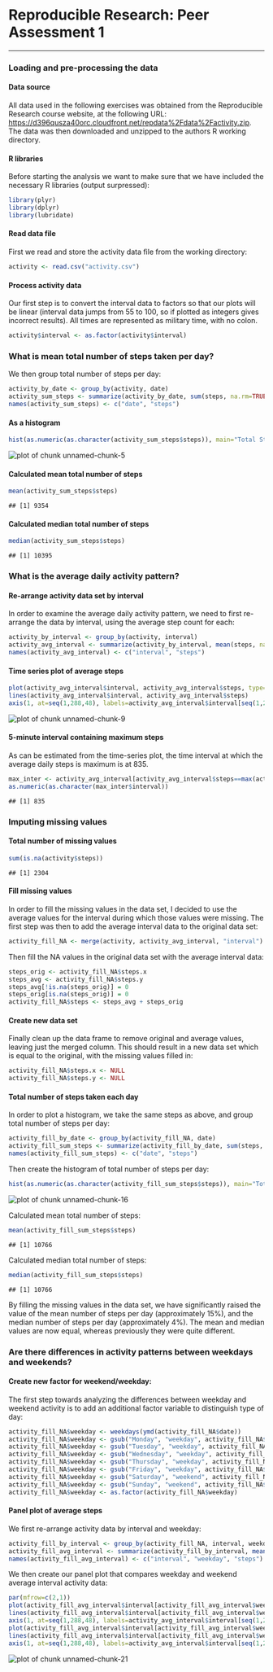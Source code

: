 # Reproducible Research: Peer Assessment 1
***
### Loading and pre-processing the data
#### Data source
All data used in the following exercises was obtained from the Reproducible Research course website, at the following URL: <https://d396qusza40orc.cloudfront.net/repdata%2Fdata%2Factivity.zip>.  The data was then downloaded and unzipped to the authors R working directory.

#### R libraries
Before starting the analysis we want to make sure that we have included the necessary R libraries (output surpressed):

```r
library(plyr)
library(dplyr)
library(lubridate)
```

#### Read data file
First we read and store the activity data file from the working directory:

```r
activity <- read.csv("activity.csv")
```
#### Process activity data
Our first step is to convert the interval data to factors so that our plots will be linear (interval data jumps from 55 to 100, so if plotted as integers gives incorrect results).  All times are represented as military time, with no colon.

```r
activity$interval <- as.factor(activity$interval)
```
### What is mean total number of steps taken per day?
We then group total number of steps per day:

```r
activity_by_date <- group_by(activity, date)
activity_sum_steps <- summarize(activity_by_date, sum(steps, na.rm=TRUE))
names(activity_sum_steps) <- c("date", "steps")
```
#### As a histogram

```r
hist(as.numeric(as.character(activity_sum_steps$steps)), main="Total Steps Per Day", xlab = "Total Steps")
```

![plot of chunk unnamed-chunk-5](PA1_template_files/figure-html/unnamed-chunk-5.png) 

#### Calculated mean total number of steps

```r
mean(activity_sum_steps$steps)
```

```
## [1] 9354
```

#### Calculated median total number of steps

```r
median(activity_sum_steps$steps)
```

```
## [1] 10395
```

### What is the average daily activity pattern?
#### Re-arrange activity data set by interval
In order to examine the average daily activity pattern, we need to first re-arrange the data by interval, using the average step count for each:

```r
activity_by_interval <- group_by(activity, interval)
activity_avg_interval <- summarize(activity_by_interval, mean(steps, na.rm=TRUE))
names(activity_avg_interval) <- c("interval", "steps")
```

#### Time series plot of average steps

```r
plot(activity_avg_interval$interval, activity_avg_interval$steps, type="l", main="Average Daily Activity Pattern", xlab="Interval", ylab="Average Number of Steps", xaxt = 'n')
lines(activity_avg_interval$interval, activity_avg_interval$steps)
axis(1, at=seq(1,288,48), labels=activity_avg_interval$interval[seq(1,288,48)])
```

![plot of chunk unnamed-chunk-9](PA1_template_files/figure-html/unnamed-chunk-9.png) 

#### 5-minute interval containing maximum steps
As can be estimated from the time-series plot, the time interval at which the average daily steps is maximum is at 835.

```r
max_inter <- activity_avg_interval[activity_avg_interval$steps==max(activity_avg_interval$steps),]
as.numeric(as.character(max_inter$interval))
```

```
## [1] 835
```

### Imputing missing values
#### Total number of missing values

```r
sum(is.na(activity$steps))
```

```
## [1] 2304
```
#### Fill missing values
In order to fill the missing values in the data set, I decided to use the average values for the interval during which those values were missing.  The first step was then to add the average interval data to the original data set:

```r
activity_fill_NA <- merge(activity, activity_avg_interval, "interval")
```
Then fill the NA values in the original data set with the average interval data:

```r
steps_orig <- activity_fill_NA$steps.x
steps_avg <- activity_fill_NA$steps.y
steps_avg[!is.na(steps_orig)] = 0
steps_orig[is.na(steps_orig)] = 0
activity_fill_NA$steps <- steps_avg + steps_orig
```
#### Create new data set
Finally clean up the data frame to remove original and average values, leaving just the merged column.  This should result in a new data set which is equal to the original, with the missing values filled in:

```r
activity_fill_NA$steps.x <- NULL
activity_fill_NA$steps.y <- NULL
```
#### Total number of steps taken each day
In order to plot a histogram, we take the same steps as above, and group total number of steps per day:

```r
activity_fill_by_date <- group_by(activity_fill_NA, date)
activity_fill_sum_steps <- summarize(activity_fill_by_date, sum(steps, na.rm=TRUE))
names(activity_fill_sum_steps) <- c("date", "steps")
```
Then create the histogram of total number of steps per day:

```r
hist(as.numeric(as.character(activity_fill_sum_steps$steps)), main="Total Steps Per Day", xlab = "Total Steps")
```

![plot of chunk unnamed-chunk-16](PA1_template_files/figure-html/unnamed-chunk-16.png) 

Calculated mean total number of steps:

```r
mean(activity_fill_sum_steps$steps)
```

```
## [1] 10766
```
Calculated median total number of steps:

```r
median(activity_fill_sum_steps$steps)
```

```
## [1] 10766
```
By filling the missing values in the data set, we have significantly raised the value of the mean number of steps per day (approximately 15%), and the median number of steps per day (approximately 4%).  The mean and median values are now equal, whereas previously they were quite different.

### Are there differences in activity patterns between weekdays and weekends?

#### Create new factor for weekend/weekday:
The first step towards analyzing the differences between weekday and weekend activity is to add an additional factor variable to distinguish type of day:

```r
activity_fill_NA$weekday <- weekdays(ymd(activity_fill_NA$date))
activity_fill_NA$weekday <- gsub("Monday", "weekday", activity_fill_NA$weekday)
activity_fill_NA$weekday <- gsub("Tuesday", "weekday", activity_fill_NA$weekday)
activity_fill_NA$weekday <- gsub("Wednesday", "weekday", activity_fill_NA$weekday)
activity_fill_NA$weekday <- gsub("Thursday", "weekday", activity_fill_NA$weekday)
activity_fill_NA$weekday <- gsub("Friday", "weekday", activity_fill_NA$weekday)
activity_fill_NA$weekday <- gsub("Saturday", "weekend", activity_fill_NA$weekday)
activity_fill_NA$weekday <- gsub("Sunday", "weekend", activity_fill_NA$weekday)
activity_fill_NA$weekday <- as.factor(activity_fill_NA$weekday)
```
#### Panel plot of average steps
We first re-arrange activity data by interval and weekday:

```r
activity_fill_by_interval <- group_by(activity_fill_NA, interval, weekday)
activity_fill_avg_interval <- summarize(activity_fill_by_interval, mean(steps, na.rm=TRUE))
names(activity_fill_avg_interval) <- c("interval", "weekday", "steps")
```
We then create our panel plot that compares weekday and weekend average interval activity data:

```r
par(mfrow=c(2,1))
plot(activity_fill_avg_interval$interval[activity_fill_avg_interval$weekday == "weekday"], activity_fill_avg_interval$steps[activity_fill_avg_interval$weekday == "weekday"], type="l", main="Average Weekday Activity Pattern", xlab="Interval", ylab="Number of Steps", xaxt = 'n')
lines(activity_fill_avg_interval$interval[activity_fill_avg_interval$weekday == "weekday"], activity_fill_avg_interval$steps[activity_fill_avg_interval$weekday == "weekday"])
axis(1, at=seq(1,288,48), labels=activity_avg_interval$interval[seq(1,288,48)])
plot(activity_fill_avg_interval$interval[activity_fill_avg_interval$weekday == "weekend"], activity_fill_avg_interval$steps[activity_fill_avg_interval$weekday == "weekend"], type="l", main="Average Weekend Activity Pattern", xlab="Interval", ylab="Number of Steps", xaxt = 'n')
lines(activity_fill_avg_interval$interval[activity_fill_avg_interval$weekday == "weekend"], activity_fill_avg_interval$steps[activity_fill_avg_interval$weekday == "weekend"]) 
axis(1, at=seq(1,288,48), labels=activity_avg_interval$interval[seq(1,288,48)])
```

![plot of chunk unnamed-chunk-21](PA1_template_files/figure-html/unnamed-chunk-21.png) 
